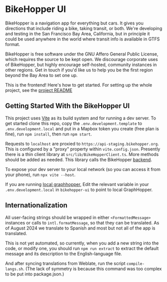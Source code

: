 # BikeHopper UI

BikeHopper is a navigation app for everything but cars. It gives you
directions that include riding a bike, taking transit, or both. We're
developing and testing in the San Francisco Bay Area, California, but
in principle it could be used anywhere in the world where transit info
is available in GTFS format.

BikeHopper is free software under the GNU Affero General Public
License, which requires the source to be kept open. We discourage
corporate uses of BikeHopper, but highly encourage self-hosted,
community instances in other regions. Get in touch if you'd like us to
help you be the first region beyond the Bay Area to set one up.

This is the frontend! Here's how to get started. For setting up the whole project, see the [project README](https://github.com/bikehopper/)

## Getting Started With the BikeHopper UI

This project uses [Vite](https://vitejs.dev/) as its build system and
for running a dev server. To get started clone this repo,
copy the `.env.development.template` to `.env.development.local` and put in a
Mapbox token you create (free plan is fine), run `npm install`, then run `npm start`.

Requests to `localhost` are proxied to
`https://api-staging.bikehopper.org`. This is configured by a "proxy"
property within `vite.config.json`. Presently there is a thin client
library at `src/lib/BikeHopperClient.ts`. More methods should be added
as needed. This library calls the BikeHopper
[backend](https://github.com/bikehopper/bikehopper-web-app).

To expose your dev server to your local network (so you can access it
from your phone), run `npx vite --host`.

If you are running [local graphhopper](https://github.com/graphhopper/graphhopper), Edit the relevant variable in your `.env.development.local` in `bikehopper-ui` to point to local GraphHopper.

## Internationalization

All user-facing strings should be wrapped in either `<FormattedMessage>`
instances or calls to `intl.formatMessage`, so that they can be translated. As
of August 2024 we translate to Spanish and most but not all of the app is
translated.

This is not yet automated, so currently, when you add a new string into the
code, or modify one, you should run `npm run extract` to extract the default
message and its description to the English-language file.

And after syncing translations from Weblate, run the script `compile-langs.sh`.
(The lack of symmetry is because this command was too complex to be put into
package.json.)
